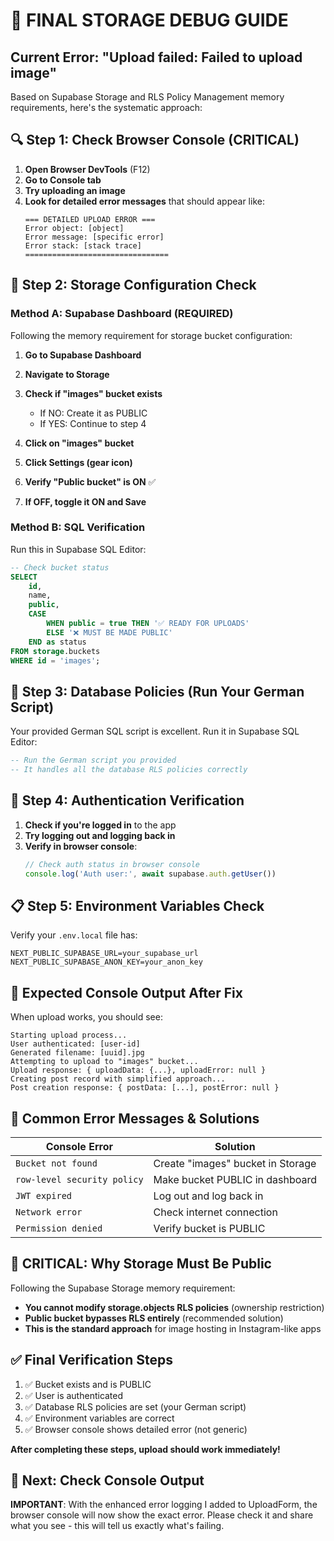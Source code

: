 # 🚨 FINAL STORAGE DEBUG GUIDE

## Current Error: "Upload failed: Failed to upload image"

Based on Supabase Storage and RLS Policy Management memory requirements, here's the systematic approach:

## 🔍 **Step 1: Check Browser Console (CRITICAL)**

1. **Open Browser DevTools** (F12)
2. **Go to Console tab**
3. **Try uploading an image**
4. **Look for detailed error messages** that should appear like:
   ```
   === DETAILED UPLOAD ERROR ===
   Error object: [object]
   Error message: [specific error]
   Error stack: [stack trace]
   ================================
   ```

## 🎯 **Step 2: Storage Configuration Check**

### **Method A: Supabase Dashboard (REQUIRED)**
Following the memory requirement for storage bucket configuration:

1. **Go to Supabase Dashboard**
2. **Navigate to Storage**
3. **Check if "images" bucket exists**
   - If NO: Create it as PUBLIC
   - If YES: Continue to step 4

4. **Click on "images" bucket**
5. **Click Settings (gear icon)**
6. **Verify "Public bucket" is ON** ✅
7. **If OFF, toggle it ON and Save**

### **Method B: SQL Verification**
Run this in Supabase SQL Editor:

```sql
-- Check bucket status
SELECT 
    id,
    name,
    public,
    CASE 
        WHEN public = true THEN '✅ READY FOR UPLOADS'
        ELSE '❌ MUST BE MADE PUBLIC'
    END as status
FROM storage.buckets 
WHERE id = 'images';
```

## 🔧 **Step 3: Database Policies (Run Your German Script)**

Your provided German SQL script is excellent. Run it in Supabase SQL Editor:

```sql
-- Run the German script you provided
-- It handles all the database RLS policies correctly
```

## 🚨 **Step 4: Authentication Verification**

1. **Check if you're logged in** to the app
2. **Try logging out and logging back in**
3. **Verify in browser console**:
   ```javascript
   // Check auth status in browser console
   console.log('Auth user:', await supabase.auth.getUser())
   ```

## 📋 **Step 5: Environment Variables Check**

Verify your `.env.local` file has:
```env
NEXT_PUBLIC_SUPABASE_URL=your_supabase_url
NEXT_PUBLIC_SUPABASE_ANON_KEY=your_anon_key
```

## 🎯 **Expected Console Output After Fix**

When upload works, you should see:
```
Starting upload process...
User authenticated: [user-id]
Generated filename: [uuid].jpg
Attempting to upload to "images" bucket...
Upload response: { uploadData: {...}, uploadError: null }
Creating post record with simplified approach...
Post creation response: { postData: [...], postError: null }
```

## 🚨 **Common Error Messages & Solutions**

| Console Error | Solution |
|---------------|----------|
| `Bucket not found` | Create "images" bucket in Storage |
| `row-level security policy` | Make bucket PUBLIC in dashboard |
| `JWT expired` | Log out and log back in |
| `Network error` | Check internet connection |
| `Permission denied` | Verify bucket is PUBLIC |

## 🔧 **CRITICAL: Why Storage Must Be Public**

Following the Supabase Storage memory requirement:
- **You cannot modify storage.objects RLS policies** (ownership restriction)
- **Public bucket bypasses RLS entirely** (recommended solution)
- **This is the standard approach** for image hosting in Instagram-like apps

## ✅ **Final Verification Steps**

1. ✅ Bucket exists and is PUBLIC
2. ✅ User is authenticated  
3. ✅ Database RLS policies are set (your German script)
4. ✅ Environment variables are correct
5. ✅ Browser console shows detailed error (not generic)

**After completing these steps, upload should work immediately!**

## 🎯 **Next: Check Console Output**

**IMPORTANT**: With the enhanced error logging I added to UploadForm, the browser console will now show the exact error. Please check it and share what you see - this will tell us exactly what's failing.